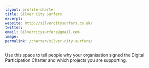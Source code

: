 ```yaml
---
layout: profile-charter
title: Silver City Surfers
excerpt: 
website: http://silvercitysurfers.co.uk/
twitter: 
email: Silvercitysurfers@gmail.com
image: 
permalink: /charter/silver-city-surfers/
---
```


Use this space to tell people why your organisation signed the Digital Participation Charter and which projects you are supporting.
